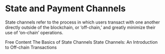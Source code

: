 # State and Payment Channels

State channels refer to the process in which users transact with one another directly outside of the blockchain, or ‘off-chain,’ and greatly minimize their use of ‘on-chain’ operations.

<ResourceGroupTitle>Free Content</ResourceGroupTitle>
<BadgeLink colorScheme='yellow' badgeText='Read' href='https://education.district0x.io/general-topics/understanding-ethereum/basics-state-channels/'>The Basics of State Channels</BadgeLink>
<BadgeLink colorScheme='yellow' badgeText='Read' href='https://www.talentica.com/blogs/state-channels-an-introduction-to-off-chain-transactions/'>State Channels: An Introduction to Off-chain Transactions</BadgeLink>
